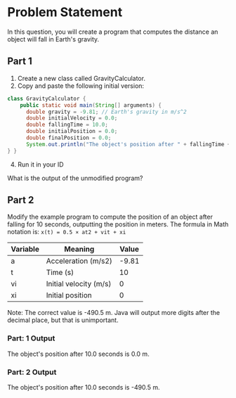 # Problem Statement

In this question, you will create a program that computes the distance an object will fall in Earth's gravity.
## Part 1
1. Create a new class called GravityCalculator.
2. Copy and paste the following initial version:


```Java
class GravityCalculator {
    public static void main(String[] arguments) {
      double gravity = -9.81; // Earth's gravity in m/s^2
      double initialVelocity = 0.0;
      double fallingTime = 10.0;
      double initialPosition = 0.0;
      double finalPosition = 0.0;
      System.out.println("The object's position after " + fallingTime + " seconds is " + finalPosition + " m.");
} }
```
4. Run it in your ID
 
What is the output of the unmodified program?

## Part 2
Modify the example program to compute the position of an object after falling for 10 seconds, outputting the position in meters. The formula in Math notation is:
  `x(t) = 0.5 × at2 + vit + xi`
  
Variable | Meaning | Value
---|---|---
a |Acceleration (m/s2) | -9.81
t | Time (s) | 10
vi | Initial velocity (m/s) | 0
xi | Initial position | 0

Note: The correct value is -490.5 m. Java will output more digits after the decimal place, but that is unimportant.

### Part: 1 Output 
The object's position after 10.0 seconds is 0.0 m.

### Part: 2 Output
The object's position after 10.0 seconds is -490.5 m.
